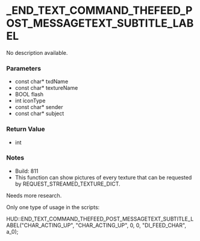 # _END_TEXT_COMMAND_THEFEED_POST_MESSAGETEXT_SUBTITLE_LABEL

No description available.

### Parameters
* const char* txdName
* const char* textureName
* BOOL flash
* int iconType
* const char* sender
* const char* subject

### Return Value
* int

### Notes
* Build: 811
* This function can show pictures of every texture that can be requested by REQUEST_STREAMED_TEXTURE_DICT.

Needs more research.

Only one type of usage in the scripts:

HUD::END_TEXT_COMMAND_THEFEED_POST_MESSAGETEXT_SUBTITLE_LABEL("CHAR_ACTING_UP", "CHAR_ACTING_UP", 0, 0, "DI_FEED_CHAR", a_0);

